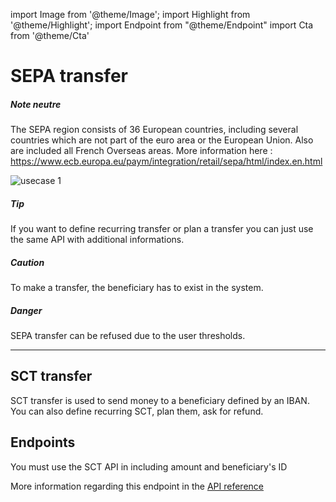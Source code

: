 import Image from '@theme/Image';
import Highlight from '@theme/Highlight';
import Endpoint from "@theme/Endpoint"
import Cta from '@theme/Cta'

# SEPA transfer

<Highlight>

##### Note neutre

The SEPA region consists of 36 European countries, including several countries which are not part of the euro area or the European Union. Also are included all French Overseas areas. More information here : https://www.ecb.europa.eu/paym/integration/retail/sepa/html/index.en.html

</Highlight>

<Image src="docs/SEPA OUT_EN.png" alt="usecase 1"/>

<Highlight type="tip">

##### Tip

If you want to define recurring transfer or plan a transfer you can just use the same API with additional informations.

</Highlight>

<Highlight type="caution">

##### Caution

To make a transfer, the beneficiary has to exist in the system.

</Highlight>

<Highlight type="danger">

##### Danger
SEPA transfer can be refused due to the user thresholds.

</Highlight>

---

## SCT transfer

SCT transfer is used to send money to a beneficiary defined by an IBAN. You can also define recurring SCT, plan them, ask for refund.

## Endpoints

You must use the SCT API in including amount and beneficiary's ID

More information regarding this endpoint in the [API reference](/api/Core)

<Endpoint apiUrl="/v1.0/migrationProxy" path="/api​/v1.0​/users​/{userid}​/kyc​/identitycontrol" method="post"/>

<!-- <Endpoint apiUrl="/v1.0/migrationProxy" path="​/api/v1.0/users/{userid}/cards/{id}" method="delete"/> -->

<Cta
  context="doc"
  ui="button"
  link="/api/Core"
  label="Try it out"
/>
